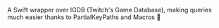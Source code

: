 A Swift wrapper over IGDB (Twitch's Game Database), making queries much easier thanks to PartialKeyPaths and Macros 🚀
